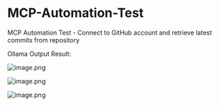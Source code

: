 # MCP-Automation-Test
MCP Automation Test - Connect to GitHub account and retrieve latest commits from repository

Ollama Output Result:

![image.png](attachment:ce2101bf-1d7f-478a-843d-db80ee25faac:image.png)

![image.png](attachment:7ddfd478-9d01-4d70-bc9b-c9954a9356e4:image.png)

![image.png](attachment:b658e0ce-fc4d-4f5d-914e-444f355cecee:image.png)
